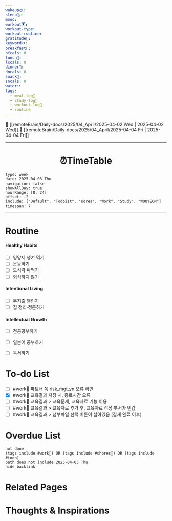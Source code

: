 ```yaml
---
wakeup🌞: 
sleep🌜: 
mood: 
workout🏋️: 
workout-type: 
workout-routine: 
gratitude🙏: 
keyword🗝️: 
breakfast🍳: 
bfcals: 0
lunch🍚: 
lccals: 0
dinner🥗: 
dncals: 0
snack🍬: 
sncals: 0
water💧: 
tags:
  - meal-log📝
  - study-log📓
  - workout-log💪
  - routine
---
```


🔺 [[remoteBrain/Daily-docs/2025/04_April/2025-04-02 Wed | 2025-04-02 Wed]]
🔻 [[remoteBrain/Daily-docs/2025/04_April/2025-04-04 Fri | 2025-04-04 Fri]]
___
<h1> <center>⏰TimeTable </center> </h1>

```gEvent
type: week
date: 2025-04-03 Thu
navigation: false
showAllDay: true
hourRange: [8, 24]
offset: -2
include: ["Default", "Todoist", "Korea", "Work", "Study", "WOOYEON"]
timespan: 7
```

--- 


# Routine 

####  Healthy Habits
- [ ] 영양제 챙겨 먹기
- [ ] 운동하기
- [ ] 도시락 싸먹기 
- [ ] 외식하지 않기 

####  Intentional Living 
- [ ] 무지출 챌린지 
- [ ] 집 정리·정돈하기

#### Intellectual Growth
- [ ] 전공공부하기
- [ ] 일본어 공부하기
- [ ] 독서하기



# To-do List

- [ ] #work💼 파트너 쪽 risk_mgt_yn 오류 확인
- [x] #work💼 교육결과 저장 시, 종료시간 오류
- [ ] #work💼 교육결과 > 교육문제, 교육자료 기능 이용 
- [ ] #work💼 교육결과 > 교육자료 추가 후, 교육자료 작성 부서가 빈캄
- [ ] #work💼 교육결과 > 첨부파일 선택 버튼이 살아있음 (결재 완료 이후)

# Overdue List
```tasks
not done
(tags include #work💼) OR (tags include #chores🧺) OR (tags include #todo)
path does not include 2025-04-03 Thu
hide backlink
```

# Related Pages



# Thoughts & Inspirations

